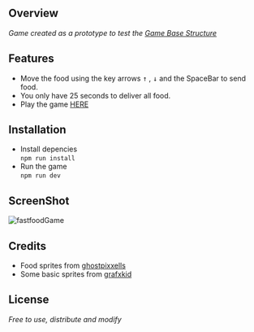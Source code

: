 ## Overview
*Game created as a prototype to test the [Game Base Structure](https://github.com/dev-oiram/PixiGameBase)*

## Features
- Move the food using the key arrows <kbd>&uarr;</kbd> , <kbd>&darr;</kbd> and the SpaceBar to send food.
- You only have 25 seconds to deliver all food.
- Play the game [HERE](https://fastfoodgame.netlify.app/)

## Installation
- Install depencies  
`npm run install`  
- Run the game  
`npm run dev`

## ScreenShot
![fastfoodGame](https://user-images.githubusercontent.com/84867933/136267349-6ed2d031-79c9-4e7d-9b83-8c755dded811.png)


## Credits
- Food sprites from [ghostpixxells](https://ghostpixxells.itch.io/pixelfood)
- Some basic sprites from [grafxkid](https://grafxkid.itch.io/mini-fx-items-ui)

## License 
*Free to use, distribute and modify*
